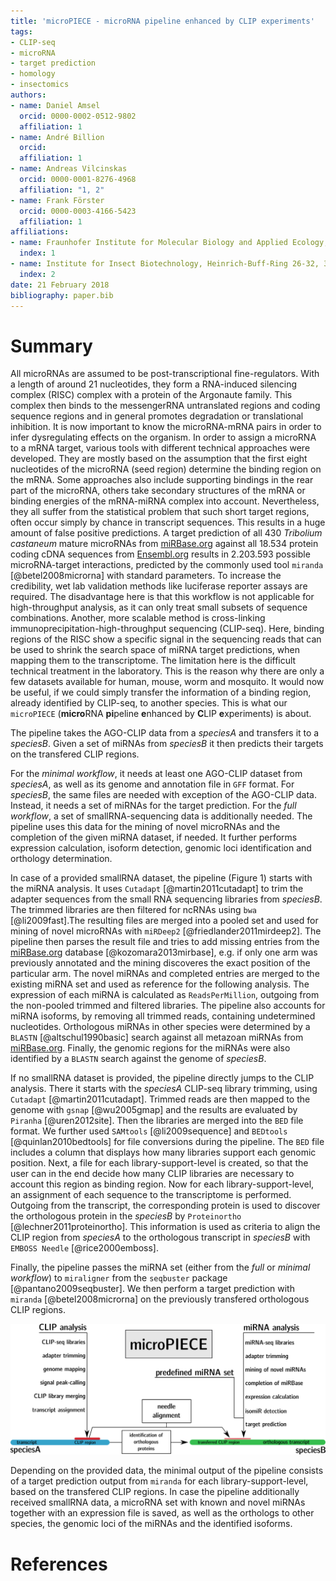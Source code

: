 ```yaml
---
title: 'microPIECE - microRNA pipeline enhanced by CLIP experiments'
tags:
- CLIP-seq
- microRNA
- target prediction
- homology
- insectomics
authors:
- name: Daniel Amsel
  orcid: 0000-0002-0512-9802
  affiliation: 1
- name: André Billion
  orcid:
  affiliation: 1
- name: Andreas Vilcinskas
  orcid: 0000-0001-8276-4968
  affiliation: "1, 2"
- name: Frank Förster
  orcid: 0000-0003-4166-5423
  affiliation: 1
affiliations:
- name: Fraunhofer Institute for Molecular Biology and Applied Ecology, Department of Bioresources, Winchester Str. 2, 35394 Giessen, Germany
  index: 1
- name: Institute for Insect Biotechnology, Heinrich-Buff-Ring 26-32, 35392 Giessen, Germany
  index: 2
date: 21 February 2018
bibliography: paper.bib
---
```


# Summary
All microRNAs are assumed to be post-transcriptional fine-regulators. With a length of around 21 nucleotides, they form a RNA-induced silencing complex (RISC) complex with a protein of the Argonaute family. This complex then binds to the messengerRNA untranslated regions and coding sequence regions and in general promotes degradation or translational inhibition. It is now important to know the microRNA-mRNA pairs in order to infer dysregulating effects on the organism. In order to assign a microRNA to a mRNA target, various tools with different technical approaches were developed. They are mostly based on the assumption that the first eight nucleotides of the microRNA (seed region) determine the binding region on the mRNA. Some approaches also include supporting bindings in the rear part of the microRNA, others take secondary structures of the mRNA or binding energies of the mRNA-miRNA complex into account. Nevertheless, they all suffer from the statistical problem that such short target regions, often occur simply by chance in transcript sequences. This results in a huge amount of false positive predictions. A target prediction of all 430 *Tribolium castaneum* mature microRNAs from [miRBase.org](http://mirbase.org/) against all 18.534 protein coding cDNA sequences from [Ensembl.org](http://www.ensembl.org/index.html) results in 2.203.593 possible microRNA-target interactions, predicted by the commonly used tool `miranda` [@betel2008microrna] with standard parameters. To increase the credibility, wet lab validation methods like luciferase reporter assays are required. The disadvantage here is that this workflow is not applicable for high-throughput analysis, as it can only treat small subsets of sequence combinations. Another, more scalable method is cross-linking immunoprecipitation-high-throughput sequencing (CLIP-seq). Here, binding regions of the RISC show a specific signal in the sequencing reads that can be used to shrink the search space of miRNA target predictions, when mapping them to the transcriptome. The limitation here is the difficult technical treatment in the laboratory. This is the reason why there are only a few datasets available for human, mouse, worm and mosquito. It would now be useful, if we could simply transfer the information of a binding region, already identified by CLIP-seq, to another species. This is what our `microPIECE` (**micro**RNA **pi**peline **e**nhanced by **C**LIP **e**xperiments) is about. 


The pipeline takes the AGO-CLIP data from a *speciesA* and transfers it to a *speciesB*. Given a set of miRNAs from *speciesB* it then predicts their targets on the transfered CLIP regions. 

For the *minimal workflow*, it needs at least one AGO-CLIP dataset from *speciesA*, as well as its genome and annotation file in `GFF` format. For *speciesB*, the same files are needed with exception of the AGO-CLIP data. Instead, it needs a set of miRNAs for the target prediction. 
For the *full workflow*, a set of smallRNA-sequencing data is additionally needed. The pipeline uses this data for the mining of novel microRNAs and the completion of the given miRNA dataset, if needed. It further performs expression calculation, isoform detection, genomic loci identification and orthology determination. 

In case of a provided smallRNA dataset, the pipeline (Figure 1) starts with the miRNA analysis. It uses `Cutadapt` [@martin2011cutadapt] to trim the adapter sequences from the small RNA sequencing libraries from *speciesB*. The trimmed libraries are then filtered for ncRNAs using `bwa` [@li2009fast].The resulting files are merged into a pooled set and used for mining of novel microRNAs with `miRDeep2` [@friedlander2011mirdeep2]. The pipeline then parses the result file and tries to add missing entries from the [miRBase.org](http://mirbase.org/) database [@kozomara2013mirbase], e.g. if only one arm was previously annotated and the mining discoveres the exact position of the particular arm. The novel miRNAs and completed entries are merged to the existing miRNA set and used as reference for the following analysis. The expression of each miRNA is calculated as `ReadsPerMillion`, outgoing from the non-pooled trimmed and filtered libraries. The pipeline also accounts for miRNA isoforms, by removing all trimmed reads, containing undetermined nucleotides. Orthologous miRNAs in other species were determined by a `BLASTN` [@altschul1990basic] search against all metazoan miRNAs from [miRBase.org](http://mirbase.org/). Finally, the genomic regions for the miRNAs were also identified by a `BLASTN` search against the genome of *speciesB*.

If no smallRNA dataset is provided, the pipeline directly jumps to the CLIP analysis. There it starts with the *speciesA* CLIP-seq library trimming, using `Cutadapt` [@martin2011cutadapt]. Trimmed reads are then mapped to the genome with `gsnap` [@wu2005gmap] and the results are evaluated by `Piranha` [@uren2012site]. Then the libraries are merged into the `BED` file format. We further used `SAMtools` [@li2009sequence] and `BEDtools` [@quinlan2010bedtools] for file conversions during the pipeline. The `BED` file includes a column that displays how many libraries support each genomic position. Next, a file for each library-support-level is created, so that the user can in the end decide how many CLIP libraries are necessary to account this region as binding region. Now for each library-support-level, an assignment of each sequence to the transcriptome is performed. Outgoing from the transcript, the corresponding protein is used to discover the orthologous protein in the *speciesB* by `Proteinortho` [@lechner2011proteinortho]. This information is used as criteria to align the CLIP region from *speciesA* to the orthologous transcript in *speciesB* with `EMBOSS Needle` [@rice2000emboss].

Finally, the pipeline passes the miRNA set (either from the *full* or *minimal workflow*) to `miraligner` from the `seqbuster` package [@pantano2009seqbuster]. We then perform a target prediction with `miranda` [@betel2008microrna] on the previously transfered orthologous CLIP regions. 

![Scheme of the microPIECE pipeline: The user can choose either to provide smallRNA sequencing libraries or solely a set of known microRNAs in addition to the CLIP-seq libraries.](miRNA_CLIP_pipe.png)

Depending on the provided data, the minimal output of the pipeline consists of a target prediction output from `miranda` for each library-support-level, based on the transfered CLIP regions. In case the pipeline additionally received smallRNA data, a microRNA set with known and novel miRNAs together with an expression file is saved, as well as the orthologs to other species, the genomic loci of the miRNAs and the identified isoforms.

# References
